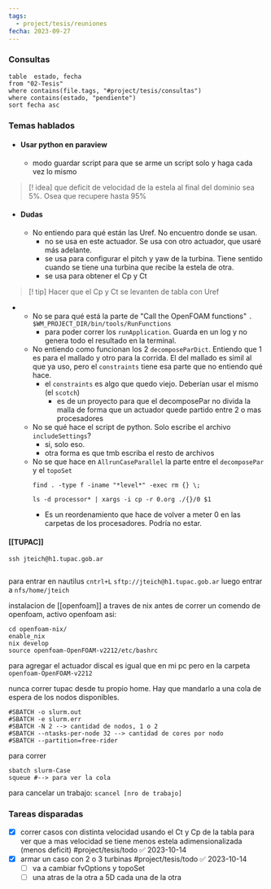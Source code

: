 ```yaml
---
tags:
  - project/tesis/reuniones
fecha: 2023-09-27
---
```


### Consultas
```dataview
table  estado, fecha
from "02-Tesis"
where contains(file.tags, "#project/tesis/consultas")
where contains(estado, "pendiente")
sort fecha asc
```

### Temas hablados
 - #### Usar python en paraview
	 - modo guardar script para que se arme un script solo y haga cada vez lo mismo

>[! idea] que deficit de velocidad de la estela al final del dominio sea 5%. Osea que recupere hasta 95%

* #### Dudas
	* No entiendo para qué están las Uref. No encuentro donde se usan.
		* no se usa en este actuador. Se usa con otro actuador, que usaré más adelante.
		* se usa para configurar el pitch y yaw de la turbina. Tiene sentido cuando se tiene una turbina que recibe la estela de otra. 
		* se usa para obtener el Cp y Ct
>[! tip] Hacer que el Cp y Ct se levanten de tabla con Uref

 - 
	- No se para qué está la parte de "Call the OpenFOAM functions" `. $WM_PROJECT_DIR/bin/tools/RunFunctions`
		- para poder correr los `runApplication`. Guarda en un log y no genera todo el resultado en la terminal.
	* No entiendo como funcionan los 2 `decomposeParDict`. Entiendo que 1 es para el mallado y otro para la corrida. El del mallado es simil al que ya uso, pero el `constraints` tiene esa parte que no entiendo qué hace.
		* el `constraints` es algo que quedo viejo. Deberían usar el mismo (el `scotch`)
			* es de un proyecto para que el decomposePar no divida la malla de forma que un actuador quede partido entre 2 o mas procesadores
	* No se qué hace el script de python. Solo escribe el archivo `includeSettings`?
		* si, solo eso.
		* otra forma es que tmb escriba el resto de archivos
	- No se que hace en `AllrunCaseParallel` la parte entre el `decomposePar` y el `topoSet`
		```shell
		find . -type f -iname "*level*" -exec rm {} \;
		
		ls -d processor* | xargs -i cp -r 0.org ./{}/0 $1
		```
		 - Es un reordenamiento que hace de volver a meter 0 en las carpetas de los procesadores. Podría no estar.


#### [[TUPAC]]
```shell
ssh jteich@h1.tupac.gob.ar


```

para entrar en nautilus `cntrl+L`  `sftp://jteich@h1.tupac.gob.ar` luego entrar a `nfs/home/jteich`

instalacion de [[openfoam]] a traves de nix
antes de correr un comendo de openfoam, activo openfoam asi:
```shell
cd openfoam-nix/
enable_nix
nix develop
source openfoam-OpenFOAM-v2212/etc/bashrc
```

para agregar el actuador discal es igual que en mi pc pero en la carpeta `openfoam-OpenFOAM-v2212`

nunca correr tupac desde tu propio home. Hay que mandarlo a una cola de espera de los nodos disponibles.

```
#SBATCH -o slurm.out
#SBATCH -e slurm.err
#SBATCH -N 2 --> cantidad de nodos, 1 o 2
#SBATCH --ntasks-per-node 32 --> cantidad de cores por nodo
#SBATCH --partition=free-rider
```

para correr
```
sbatch slurm-Case
squeue #--> para ver la cola
```

para cancelar un trabajo: `scancel [nro de trabajo]`

### Tareas disparadas
- [x] correr casos con distinta velocidad usando el Ct y Cp de la tabla para ver que a mas velocidad se tiene menos estela adimensionalizada (menos deficit) #project/tesis/todo ✅ 2023-10-14
- [x] armar un caso con 2 o 3 turbinas #project/tesis/todo ✅ 2023-10-14
	- [ ] va a cambiar fvOptions y topoSet
	- [ ] una atras de la otra a 5D cada una de la otra